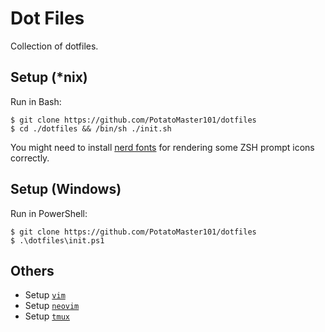 # Dot Files
Collection of dotfiles.

## Setup (\*nix)
Run in Bash:
```
$ git clone https://github.com/PotatoMaster101/dotfiles
$ cd ./dotfiles && /bin/sh ./init.sh
```
You might need to install [nerd fonts](https://www.nerdfonts.com/) for rendering some ZSH prompt icons correctly.

## Setup (Windows)
Run in PowerShell:
```
$ git clone https://github.com/PotatoMaster101/dotfiles
$ .\dotfiles\init.ps1
```

## Others
- Setup [`vim`](https://github.com/PotatoMaster101/vimconf)
- Setup [`neovim`](https://github.com/PotatoMaster101/nvimconf)
- Setup [`tmux`](https://github.com/PotatoMaster101/tmuxconf)

